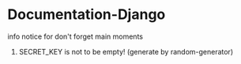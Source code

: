 # Documentation-Django
info notice for don't forget main moments

1) SECRET_KEY is not to be empty! (generate by random-generator)
